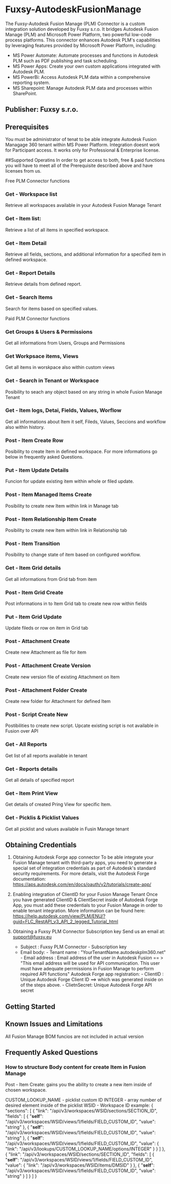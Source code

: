 # Fuxsy-AutodeskFusionManage
The Fuxsy-Autodesk Fusion Manage (PLM) Connector is a custom integration solution developed by Fuxsy s.r.o. It bridges Autodesk Fusion Manage (PLM) and Microsoft Power Platform, two powerful low-code process platforms.
This connector enhances Autodesk PLM's capabilities by leveraging features provided by Microsoft Power Platform, including:
* MS Power Automate: Automate processes and functions in Autodesk PLM such as PDF publishing and task scheduling.
* MS Power Apps: Create your own custom applications integrated with Autodesk PLM.
* MS PowerBi: Access Autodesk PLM data within a comprehensive reporting system.
* MS Sharepoint: Manage Autodesk PLM data and processes within SharePoint.

## Publisher: Fuxsy s.r.o.

## Prerequisites
You must be administrator of tenat to be able integrate Autodesk Fusion Managage 360 tenant within MS Power Platform. 
Integration doesnt work for Participant access. It works only for Professional & Enterprise license.

##Supported Operatins
In order to get access to both, free & paid functions you will have to meet all of the Prerequisite described above and have licenses from us.

Free PLM Connector functions
### Get - Workspace list
Retrieve all workspaces available in your Autodesk Fusion Manage Tenant

### Get - Item list:
Retrieve a list of all items in specified workspace.

### Get - Item Detail
Retrieve all fields, sections, and additional information for a specified item in defined workspace.

### Get - Report Details
Retrieve details from defined report.

### Get - Search Items
Search for items based on specified values.

Paid PLM Connector functions
### Get Groups & Users & Permissions
Get all informations from Users, Groups and Permissions

### Get Workpsace items, Views
Get all items in worskpace also within custom views

### Get - Search in Tenant or Workspace
Posibility to seach any object based on any string in whole Fusion Manage Tenant

### Get - Item logs, Detai, Fields, Values, Worflow
Get all informations about Item it self, Fileds, Values, Seccions and workflow also within history.

### Post - Item Create Row
Posibility to create Item in defined workspace. For more informations go below in frequently asked Questions.

### Put -  Item Update Details
Funcion for update existing item within whole or filed update.

### Post - Item Managed Items Create
Posibility to create new Item within link in Manage tab

### Post - Item Relationship Item Create
Posibility to create new Item within link in Relationship tab

### Post - Item Transition
Posibility to change state of item based on configured workflow.

### Get - Item Grid details
Get all informations from Grid tab from item

### Post - Item Grid Create
Post informations in to Item Grid tab to create new row within fields
### Put - Item Grid Update
Update fileds or row on item in Grid tab

### Post - Attachment Create
Create new Attachment as file for item 

### Post - Attachment Create Version
Create new version file of existing Attachment on Item 

### Post - Attachment Folder Create
Create new folder for Attachment for defined Item

### Post - Script Create New
Postibilities to create new script.
Upcate existing script is not available in Fusion over API

### Get - All Reports
Get list of all reports available in tenant

### Get - Reports details
Get all details of specified report

### Get - Item Print View
Get details of created Pring View for specific Item.
 
### Get - Picklis & Picklist Values
Get all picklist and values available in Fusin Manage tenant

## Obtaining Credentials
1) Obtaining Autodesk Forge app connector 
To be able integrate your Fusion Manage tenant with third-party apps, you need to generate a special set of integration credentials as part of Autodesk's standard security requirements.
For more details, visit the Autodesk Forge documentation: https://aps.autodesk.com/en/docs/oauth/v2/tutorials/create-app/

2) Enabling integration of ClientID for your Fusion Manage Tenant
Once you have generated ClientID & ClientSecret inside of Autodesk Forge App, you must add these credentials to your Fusion Manage in order to enable tenant integration.
More information can be found here: https://help.autodesk.com/view/PLM/ENU/?guid=FLC_RestAPI_v3_API_2_legged_Tutorial_html

3) Obtaining a Fuxsy PLM Connector Subscription key
Send us an email at: support@fuxsy.eu
	- Subject : Fuxsy PLM Connector - Subscription key
	- Email body:
			- Tenant name : "YourTenantName.autodeskplm360.net"
			- Email address : Email address of the user in Autodesk Fusion == > "This email address will be used for API communication. This user must have adequate perrmissions in Fusion Manage to perform required API functions"
      Autodesk Forge app registration:
			- ClientID : Unique Autodesk Forge Client ID ==> which was generated inside on of the steps above. 
			- ClietnSecret: Unique Autodesk Forge API secret 

## Getting Started

## Known Issues and Limitations
All Fusion Manage BOM funcios are not included in actual version

## Frequently Asked Questions

### How to structure Body content for create Item in Fusion Manage
Post - Item Create: gains you the ability to create a new item inside of chosen workspace.

CUSTOM_LOOKUP_NAME - picklist custom ID
INTEGER - array number of desired element inside of the picklist
WSID - Workspace ID
example:
{
  "sections": [
    {
      "link": "/api/v3/workspaces/WSID/sections/SECTION_ID",
      "fields": [
        {
          "__self__": "/api/v3/workspaces/WSID/views/1/fields/FIELD_CUSTOM_ID",
          "value": "string"
        },
        {
          "__self__": "/api/v3/workspaces/WSID/views/1/fields/FIELD_CUSTOM_ID",
          "value": "string"
        },
        {
          "__self__": "/api/v3/workspaces/WSID/views/1/fields/FIELD_CUSTOM_ID",
          "value": {
            "link": "/api/v3/lookups/CUSTOM_LOOKUP_NAME/options/INTEGER"
          }
        }
      ]
    },
    {
      "link": "/api/v3/workspaces/WSID/sections/SECTION_ID",
      "fields": [
        {
          "__self__": "/api/v3/workspaces/WSID/views/1/fields/FIELD_CUSTOM_ID",
          "value": {
            "link": "/api/v3/workspaces/WSID/items/DMSID"
          }
        },
        {
          "__self__": "/api/v3/workspaces/WSID/views/1/fields/FIELD_CUSTOM_ID",
          "value": "string"
        }
      ]
    }
  ]
}
